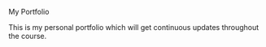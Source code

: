 My Portfolio

This is my personal portfolio which will get continuous updates throughout the course.
